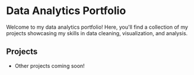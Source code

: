 # Data Analytics Portfolio

Welcome to my data analytics portfolio! Here, you'll find a collection of my projects showcasing my skills in data cleaning, visualization, and analysis.

## Projects
- Other projects coming soon!
